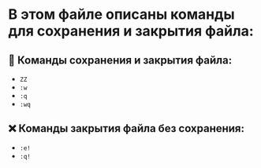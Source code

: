 # В этом файле описаны команды для сохранения и закрытия файла:
## 📌 Команды сохранения и закрытия файла:
- `ZZ` 
- `:w` 
- `:q`
- `:wq`
## ❌ Команды закрытия файла без сохранения:
- `:e!`
- `:q!`
